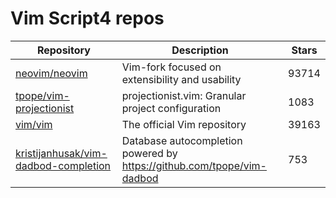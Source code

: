 # Vim Script4 repos

| Repository                                                                                      | Description                                                              | Stars |
| ----------------------------------------------------------------------------------------------- | ------------------------------------------------------------------------ | ----- |
| [neovim/neovim](https://github.com/neovim/neovim)                                               | Vim-fork focused on extensibility and usability                          | 93714 |
| [tpope/vim-projectionist](https://github.com/tpope/vim-projectionist)                           | projectionist.vim: Granular project configuration                        | 1083  |
| [vim/vim](https://github.com/vim/vim)                                                           | The official Vim repository                                              | 39163 |
| [kristijanhusak/vim-dadbod-completion](https://github.com/kristijanhusak/vim-dadbod-completion) | Database autocompletion powered by <https://github.com/tpope/vim-dadbod> | 753   |
